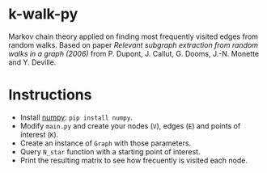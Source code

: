 # k-walk-py
Markov chain theory applied on finding most frequently visited edges from random walks. Based on paper *Relevant subgraph extraction from random
walks in a graph (2006)* from P. Dupont, J. Callut, G. Dooms, J.-N. Monette and Y. Deville.

# Instructions

* Install [numpy](https://github.com/numpy/numpy): `pip install numpy`.
* Modify `main.py` and create your nodes (`V`), edges (`E`) and points of interest (`K`). 
* Create an instance of `Graph` with those parameters.
* Query `N_star` function with a starting point of interest.
* Print the resulting matrix to see how frecuently is visited each node. 
